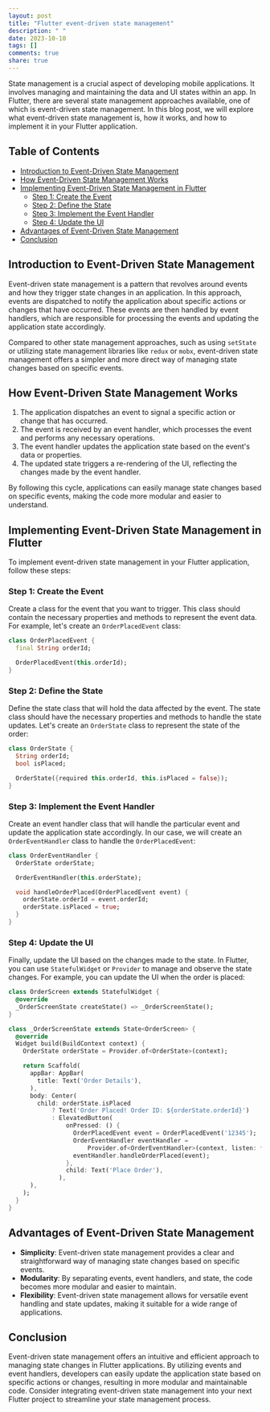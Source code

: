 ```yaml
---
layout: post
title: "Flutter event-driven state management"
description: " "
date: 2023-10-10
tags: []
comments: true
share: true
---
```


State management is a crucial aspect of developing mobile applications. It involves managing and maintaining the data and UI states within an app. In Flutter, there are several state management approaches available, one of which is event-driven state management. In this blog post, we will explore what event-driven state management is, how it works, and how to implement it in your Flutter application.

## Table of Contents
- [Introduction to Event-Driven State Management](#introduction-to-event-driven-state-management)
- [How Event-Driven State Management Works](#how-event-driven-state-management-works)
- [Implementing Event-Driven State Management in Flutter](#implementing-event-driven-state-management-in-flutter)
   - [Step 1: Create the Event](#step-1-create-the-event)
   - [Step 2: Define the State](#step-2-define-the-state)
   - [Step 3: Implement the Event Handler](#step-3-implement-the-event-handler)
   - [Step 4: Update the UI](#step-4-update-the-ui)
- [Advantages of Event-Driven State Management](#advantages-of-event-driven-state-management)
- [Conclusion](#conclusion)

## Introduction to Event-Driven State Management

Event-driven state management is a pattern that revolves around events and how they trigger state changes in an application. In this approach, events are dispatched to notify the application about specific actions or changes that have occurred. These events are then handled by event handlers, which are responsible for processing the events and updating the application state accordingly.

Compared to other state management approaches, such as using `setState` or utilizing state management libraries like `redux` or `mobx`, event-driven state management offers a simpler and more direct way of managing state changes based on specific events.

## How Event-Driven State Management Works

1. The application dispatches an event to signal a specific action or change that has occurred.
2. The event is received by an event handler, which processes the event and performs any necessary operations.
3. The event handler updates the application state based on the event's data or properties.
4. The updated state triggers a re-rendering of the UI, reflecting the changes made by the event handler.

By following this cycle, applications can easily manage state changes based on specific events, making the code more modular and easier to understand.

## Implementing Event-Driven State Management in Flutter

To implement event-driven state management in your Flutter application, follow these steps:

### Step 1: Create the Event

Create a class for the event that you want to trigger. This class should contain the necessary properties and methods to represent the event data. For example, let's create an `OrderPlacedEvent` class:

```dart
class OrderPlacedEvent {
  final String orderId;

  OrderPlacedEvent(this.orderId);
}
```

### Step 2: Define the State

Define the state class that will hold the data affected by the event. The state class should have the necessary properties and methods to handle the state updates. Let's create an `OrderState` class to represent the state of the order:

```dart
class OrderState {
  String orderId;
  bool isPlaced;

  OrderState({required this.orderId, this.isPlaced = false});
}
```

### Step 3: Implement the Event Handler

Create an event handler class that will handle the particular event and update the application state accordingly. In our case, we will create an `OrderEventHandler` class to handle the `OrderPlacedEvent`:

```dart
class OrderEventHandler {
  OrderState orderState;

  OrderEventHandler(this.orderState);

  void handleOrderPlaced(OrderPlacedEvent event) {
    orderState.orderId = event.orderId;
    orderState.isPlaced = true;
  }
}
```

### Step 4: Update the UI

Finally, update the UI based on the changes made to the state. In Flutter, you can use `StatefulWidget` or `Provider` to manage and observe the state changes. For example, you can update the UI when the order is placed:

```dart
class OrderScreen extends StatefulWidget {
  @override
  _OrderScreenState createState() => _OrderScreenState();
}

class _OrderScreenState extends State<OrderScreen> {
  @override
  Widget build(BuildContext context) {
    OrderState orderState = Provider.of<OrderState>(context);

    return Scaffold(
      appBar: AppBar(
        title: Text('Order Details'),
      ),
      body: Center(
        child: orderState.isPlaced
            ? Text('Order Placed! Order ID: ${orderState.orderId}')
            : ElevatedButton(
                onPressed: () {
                  OrderPlacedEvent event = OrderPlacedEvent('12345');
                  OrderEventHandler eventHandler =
                      Provider.of<OrderEventHandler>(context, listen: false);
                  eventHandler.handleOrderPlaced(event);
                },
                child: Text('Place Order'),
              ),
      ),
    );
  }
}
```

## Advantages of Event-Driven State Management

- **Simplicity**: Event-driven state management provides a clear and straightforward way of managing state changes based on specific events.
- **Modularity**: By separating events, event handlers, and state, the code becomes more modular and easier to maintain.
- **Flexibility**: Event-driven state management allows for versatile event handling and state updates, making it suitable for a wide range of applications.

## Conclusion

Event-driven state management offers an intuitive and efficient approach to managing state changes in Flutter applications. By utilizing events and event handlers, developers can easily update the application state based on specific actions or changes, resulting in more modular and maintainable code. Consider integrating event-driven state management into your next Flutter project to streamline your state management process.